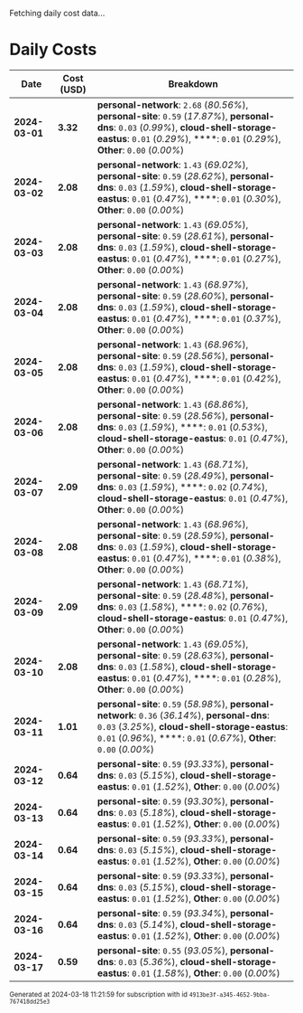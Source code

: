 Fetching daily cost data...
# Daily Costs

| Date | Cost (USD) | Breakdown |
|------|----------------|-----------|
| **2024-03-01** | **3.32** | **personal-network**: `2.68` (_80.56%_), **personal-site**: `0.59` (_17.87%_), **personal-dns**: `0.03` (_0.99%_), **cloud-shell-storage-eastus**: `0.01` (_0.29%_), ****: `0.01` (_0.29%_), **Other**: `0.00` (_0.00%_) |
| **2024-03-02** | **2.08** | **personal-network**: `1.43` (_69.02%_), **personal-site**: `0.59` (_28.62%_), **personal-dns**: `0.03` (_1.59%_), **cloud-shell-storage-eastus**: `0.01` (_0.47%_), ****: `0.01` (_0.30%_), **Other**: `0.00` (_0.00%_) |
| **2024-03-03** | **2.08** | **personal-network**: `1.43` (_69.05%_), **personal-site**: `0.59` (_28.61%_), **personal-dns**: `0.03` (_1.59%_), **cloud-shell-storage-eastus**: `0.01` (_0.47%_), ****: `0.01` (_0.27%_), **Other**: `0.00` (_0.00%_) |
| **2024-03-04** | **2.08** | **personal-network**: `1.43` (_68.97%_), **personal-site**: `0.59` (_28.60%_), **personal-dns**: `0.03` (_1.59%_), **cloud-shell-storage-eastus**: `0.01` (_0.47%_), ****: `0.01` (_0.37%_), **Other**: `0.00` (_0.00%_) |
| **2024-03-05** | **2.08** | **personal-network**: `1.43` (_68.96%_), **personal-site**: `0.59` (_28.56%_), **personal-dns**: `0.03` (_1.59%_), **cloud-shell-storage-eastus**: `0.01` (_0.47%_), ****: `0.01` (_0.42%_), **Other**: `0.00` (_0.00%_) |
| **2024-03-06** | **2.08** | **personal-network**: `1.43` (_68.86%_), **personal-site**: `0.59` (_28.56%_), **personal-dns**: `0.03` (_1.59%_), ****: `0.01` (_0.53%_), **cloud-shell-storage-eastus**: `0.01` (_0.47%_), **Other**: `0.00` (_0.00%_) |
| **2024-03-07** | **2.09** | **personal-network**: `1.43` (_68.71%_), **personal-site**: `0.59` (_28.49%_), **personal-dns**: `0.03` (_1.59%_), ****: `0.02` (_0.74%_), **cloud-shell-storage-eastus**: `0.01` (_0.47%_), **Other**: `0.00` (_0.00%_) |
| **2024-03-08** | **2.08** | **personal-network**: `1.43` (_68.96%_), **personal-site**: `0.59` (_28.59%_), **personal-dns**: `0.03` (_1.59%_), **cloud-shell-storage-eastus**: `0.01` (_0.47%_), ****: `0.01` (_0.38%_), **Other**: `0.00` (_0.00%_) |
| **2024-03-09** | **2.09** | **personal-network**: `1.43` (_68.71%_), **personal-site**: `0.59` (_28.48%_), **personal-dns**: `0.03` (_1.58%_), ****: `0.02` (_0.76%_), **cloud-shell-storage-eastus**: `0.01` (_0.47%_), **Other**: `0.00` (_0.00%_) |
| **2024-03-10** | **2.08** | **personal-network**: `1.43` (_69.05%_), **personal-site**: `0.59` (_28.63%_), **personal-dns**: `0.03` (_1.58%_), **cloud-shell-storage-eastus**: `0.01` (_0.47%_), ****: `0.01` (_0.28%_), **Other**: `0.00` (_0.00%_) |
| **2024-03-11** | **1.01** | **personal-site**: `0.59` (_58.98%_), **personal-network**: `0.36` (_36.14%_), **personal-dns**: `0.03` (_3.25%_), **cloud-shell-storage-eastus**: `0.01` (_0.96%_), ****: `0.01` (_0.67%_), **Other**: `0.00` (_0.00%_) |
| **2024-03-12** | **0.64** | **personal-site**: `0.59` (_93.33%_), **personal-dns**: `0.03` (_5.15%_), **cloud-shell-storage-eastus**: `0.01` (_1.52%_), **Other**: `0.00` (_0.00%_) |
| **2024-03-13** | **0.64** | **personal-site**: `0.59` (_93.30%_), **personal-dns**: `0.03` (_5.18%_), **cloud-shell-storage-eastus**: `0.01` (_1.52%_), **Other**: `0.00` (_0.00%_) |
| **2024-03-14** | **0.64** | **personal-site**: `0.59` (_93.33%_), **personal-dns**: `0.03` (_5.15%_), **cloud-shell-storage-eastus**: `0.01` (_1.52%_), **Other**: `0.00` (_0.00%_) |
| **2024-03-15** | **0.64** | **personal-site**: `0.59` (_93.33%_), **personal-dns**: `0.03` (_5.15%_), **cloud-shell-storage-eastus**: `0.01` (_1.52%_), **Other**: `0.00` (_0.00%_) |
| **2024-03-16** | **0.64** | **personal-site**: `0.59` (_93.34%_), **personal-dns**: `0.03` (_5.14%_), **cloud-shell-storage-eastus**: `0.01` (_1.52%_), **Other**: `0.00` (_0.00%_) |
| **2024-03-17** | **0.59** | **personal-site**: `0.55` (_93.05%_), **personal-dns**: `0.03` (_5.36%_), **cloud-shell-storage-eastus**: `0.01` (_1.58%_), **Other**: `0.00` (_0.00%_) |


<sup>Generated at 2024-03-18 11:21:59 for subscription with id `4913be3f-a345-4652-9bba-767418dd25e3`</sup>
